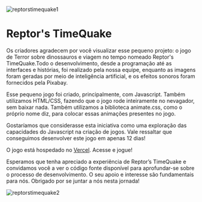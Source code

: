 ![reptorstimequake1](https://github.com/Thiago0808/Reptors-TimeQuake/assets/117865319/23f8efb5-1627-4fb9-854e-43e9d6a5fa4b)
# Reptor's TimeQuake
Os criadores agradecem por você visualizar esse pequeno projeto: o jogo de Terror sobre dinossauros e viagem no tempo nomeado Reptor's TimeQuake.Todo o desenvolvimento, desde a programação até as interfaces e histórias, foi realizado pela nossa equipe, enquanto as imagens foram geradas por meio de inteligência artificial, e os efeitos sonoros foram fornecidos pela Pixabay. 

Esse pequeno jogo foi criado, principalmente, com Javascript. Também utilizamos HTML/CSS, fazendo que o jogo rode inteiramente no nevagador, sem baixar nada. Também utilizamos a biblioteca animate.css, como o próprio nome diz, para colocar essas animações presentes no jogo.

Gostaríamos que considerasse esta iniciativa como uma exploração das capacidades do Javascript na criação de jogos. Vale ressaltar que conseguimos desenvolver este jogo em apenas 12 dias! 

O jogo está hospedado no [Vercel](https://reptors-timequake.vercel.app/). Acesse e jogue!

Esperamos que tenha apreciado a experiência de Reptor’s TimeQuake e convidamos você a ver o código fonte disponível para aprofundar-se sobre o processo de desenvolvimento. O seu apoio e interesse são fundamentais para nós. Obrigado por se juntar a nós nesta jornada!

![reptorstimequake2](https://github.com/Thiago0808/Reptors-TimeQuake/assets/117865319/79b0b779-f946-4e17-b6a1-5a542ce401c1)
